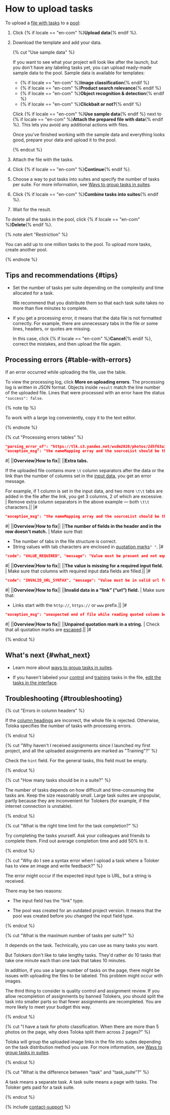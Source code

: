# How to upload tasks

To upload a [file with tasks](../../glossary.md#tsv) to a [pool](pool-main.md):

1. Click {% if locale == "en-com" %}**Upload data**{% endif %}.

1. Download the template and add your data.

    {% cut "Use sample data" %}

    If you want to see what your project will look like after the launch, but you don't have any labeling tasks yet, you can upload ready-made sample data to the pool. Sample data is available for templates:

    - {% if locale == "en-com" %}**Image classification**{% endif %}
    - {% if locale == "en-com" %}**Product search relevance**{% endif %}
    - {% if locale == "en-com" %}**Object recognition & detection**{% endif %}
    - {% if locale == "en-com" %}**Clickbait or not?**{% endif %}

    Click {% if locale == "en-com" %}**Use sample data**{% endif %} next to {% if locale == "en-com" %}**Attach the prepared file with data**{% endif %}. This lets you avoid any additional actions with files.

    Once you've finished working with the sample data and everything looks good, prepare your data and upload it to the pool.

    {% endcut %}

1. Attach the file with the tasks.

1. Click {% if locale == "en-com" %}**Continue**{% endif %}.

1. Choose a way to put tasks into suites and specify the number of tasks per suite. For more information, see [Ways to group tasks in suites](distribute-tasks-by-pages.md).

1. Click {% if locale == "en-com" %}**Combine tasks into suites**{% endif %}.

1. Wait for the result.

To delete all the tasks in the pool, click {% if locale == "en-com" %}**Delete**{% endif %}.

{% note alert "Restriction" %}

You can add up to one million tasks to the pool. To upload more tasks, create another pool.

{% endnote %}

## Tips and recommendations {#tips}

- Set the number of tasks per suite depending on the complexity and time allocated for a task.

    We recommend that you distribute them so that each task suite takes no more than five minutes to complete.

- If you get a processing error, it means that the data file is not formatted correctly. For example, there are unnecessary tabs in the file or some lines, headers, or quotes are missing.

    In this case, click {% if locale == "en-com" %}**Cancel**{% endif %}, correct the mistakes, and then upload the file again.

## Processing errors {#table-with-errors}

If an error occurred while uploading the file, use the table.

To view the processing log, click **More on uploading errors**. The processing log is written in JSON format. Objects inside `result` match the line number of the uploaded file. Lines that were processed with an error have the status `"success": false`.

{% note tip %}

To work with a large log conveniently, copy it to the text editor.

{% endnote %}

{% cut "Processing errors tables" %}

```json
"parsing_error_of": "https://tlk.s3.yandex.net/wsdm2020/photos/2d5f63a3184919ce7e3e7068cf93da4b.jpg\t\t",
"exception_msg": "the nameMapping array and the sourceList should be the same size (nameMapping length = 1, sourceList size = 3)"
```

#|
||**Overview**|**How to fix**||
||**Extra tabs.**

If the uploaded file contains more `\t` column separators after the data or the link than the number of columns set in the [input data](../../glossary.md#input-output-data), you get an error message.

For example, if 1 column is set in the input data, and two more `\t\t` tabs are added in the file after the link, you get 3 columns, 2 of which are excessive. | Remove extra column separators in the above example — both `\t\t` characters.||
|#

```json
"exception_msg": "the nameMapping array and the sourceList should be the same size (nameMapping length = 4, sourceList size = 6)"
```

#|
||**Overview**|**How to fix**||
||**The number of fields in the header and in the row doesn't match.** | Make sure that:

- The number of tabs in the file structure is correct.
- String values with tab characters are enclosed in [quotation marks](pool_csv.md#string)`" "`.
|#

```json
"code": "VALUE_REQUIRED", "message": "Value must be present and not equal to null"
```

#|
||**Overview**|**How to fix**||
||**The value is missing for a required input field.** | Make sure that columns with required input data fields are filled.||
|#

```json
"code": "INVALID_URL_SYNTAX", "message": "Value must be in valid url format"
```

#|
||**Overview**|**How to fix**||
||**Invalid data in a “link” (“url”) field.** | Make sure that:

- Links start with the `http://`, `https://` or `www` prefix.||
|#

```json
"exception_msg": "unexpected end of file while reading quoted column beginning on line 2 and ending on line 4"
```

#|
||**Overview**|**How to fix**||
||**Unpaired quotation mark in a string.** | Check that all quotation marks are [escaped](pool_csv.md#string).||
|#

{% endcut %}

## What's next {#what_next}

- Learn more about [ways to group tasks in suites](distribute-tasks-by-pages.md).

- If you haven't labeled your [control](../../glossary.md#control-task) and [training](../../glossary.md#training-task) tasks in the file, [edit the tasks in the interface](task_markup.md).


## Troubleshooting {#troubleshooting}

{% cut "Errors in column headers" %}

If the [column headings](pool_csv.md) are incorrect, the whole file is rejected. Otherwise, Toloka specifies the number of tasks with processing errors.

{% endcut %}

{% cut "Why haven't I received assignments since I launched my first project, and all the uploaded assignments are marked as "Training"?" %}

Check the `hint` field. For the general tasks, this field must be empty.

{% endcut %}

{% cut "How many tasks should be in a suite?" %}

The number of tasks depends on how difficult and time-consuming the tasks are. Keep the size reasonably small. Large task suites are unpopular, partly because they are inconvenient for Tolokers (for example, if the internet connection is unstable).

{% endcut %}

{% cut "What is the right time limit for the task completion?" %}

Try completing the tasks yourself. Ask your colleagues and friends to complete them. Find out average completion time and add 50% to it.

{% endcut %}

{% cut "Why do I see a syntax error when I upload a task where a Toloker has to view an image and write feedback?" %}

The error might occur if the expected input type is URL, but a string is received.

There may be two reasons:

- The input field has the "link" type.

- The pool was created for an outdated project version. It means that the pool was created before you changed the input field type.

{% endcut %}

{% cut "What is the maximum number of tasks per suite?" %}

It depends on the task. Technically, you can use as many tasks you want.

But Tolokers don't like to take lengthy tasks. They'd rather do 10 tasks that take one minute each than one task that takes 10 minutes.

In addition, if you use a large number of tasks on the page, there might be issues with uploading the files to be labeled. This problem might occur with images.

The third thing to consider is quality control and assignment review. If you allow recompletion of assignments by banned Tolokers, you should split the task into smaller parts so that fewer assignments are recompleted. You are more likely to meet your budget this way.

{% endcut %}

{% cut "I have a task for photo classification. When there are more than 5 photos on the page, why does Toloka split them across 2 pages?" %}

Toloka will group the uploaded image links in the file into suites depending on the task distribution method you use. For more information, see [Ways to group tasks in suites](distribute-tasks-by-pages.md).

{% endcut %}

{% cut "What is the difference between "task" and "task_suite"?" %}

A task means a separate task. A task suite means a page with tasks. The Toloker gets paid for a task suite.

{% endcut %}

{% include [contact-support](../_includes/contact-support-help.md) %}